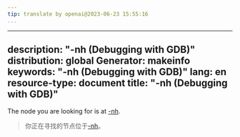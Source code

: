 ```yaml
---
tip: translate by openai@2023-06-23 15:55:16
...
```

---
description: "-nh (Debugging with GDB)"
distribution: global
Generator: makeinfo
keywords: "-nh (Debugging with GDB)"
lang: en
resource-type: document
title: "-nh (Debugging with GDB)"
---

The node you are looking for is at [-nh](Mode-Options.html#g_t_002dnh).

> 你正在寻找的节点位于[-nh](Mode-Options.html#g_t_002dnh)。
